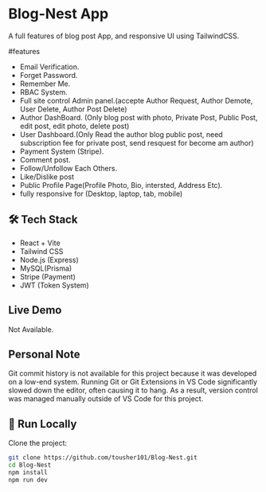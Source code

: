 # Blog-Nest App
A full features of blog post App, and responsive UI using TailwindCSS.

#features
- Email Verification.
- Forget Password.
- Remember Me.
- RBAC System.
- Full site control Admin panel.(accepte Author Request, Author Demote, User Delete, Author Post Delete) 
- Author DashBoard. (Only blog post with photo, Private Post, Public Post, edit post, edit photo, delete post)
- User Dashboard.(Only Read the author blog public post,  need subscription fee for private post, send resquest for become am author)
- Payment System (Stripe).
- Comment post.
- Follow/Unfollow Each Others.
- Like/Dislike post
- Public Profile Page(Profile Photo, Bio, intersted, Address Etc).
- fully responsive for (Desktop, laptop, tab, mobile)


## 🛠 Tech Stack
- React + Vite
- Tailwind CSS
- Node.js (Express)
- MySQL(Prisma)
- Stripe (Payment)
- JWT (Token System)

## Live Demo
Not Available.

## Personal Note
Git commit history is not available for this project because it was developed on a low-end system.
Running Git or Git Extensions in VS Code significantly slowed down the editor, often causing it to hang.
As a result, version control was managed manually outside of VS Code for this project.


## 🚀 Run Locally

Clone the project:

```bash
git clone https://github.com/tousher101/Blog-Nest.git
cd Blog-Nest
npm install
npm run dev






